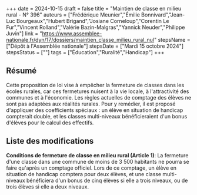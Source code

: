 +++
date = 2024-10-15
draft = false
title = "Maintien de classe en milieu rural - N° 396"
auteurs = ["Frédérique Meunier","Émilie Bonnivard","Jean-Luc Bourgeaux","Hubert Brigand","Josiane Corneloup","Corentin Le Fur","Vincent Rolland","Valérie Bazin-Malgras","Yannick Neuder","Philippe Juvin"]
link = "https://www.assemblee-nationale.fr/dyn/17/dossiers/maintien_classe_milieu_rural_nul"
stepsName = ["Dépôt à l'Assemblée nationale"]
stepsDate = ["Mardi 15 octobre 2024"]
stepsStatus = [""]
tags = ["Éducation","Ruralité","Handicap"]
+++

## Résumé

Cette proposition de loi vise à empêcher la fermeture de classes dans les écoles rurales, car ces fermetures nuisent à la vie locale, à l'attractivité des communes et à l'économie. Les règles actuelles de comptage des élèves ne sont pas adaptées aux réalités rurales. Pour y remédier, il est proposé d'appliquer des coefficients spéciaux : un élève en situation de handicap compterait double, et les classes multi-niveaux bénéficieraient d'un bonus d'élèves pour le calcul des effectifs.

## Liste des modifications

**Conditions de fermeture de classe en milieu rural (Article 1)**: La fermeture d'une classe dans une commune de moins de 3 500 habitants ne pourra se faire qu'après un comptage officiel. Lors de ce comptage, un élève en situation de handicap comptera pour deux élèves, et une classe multi-niveaux bénéficiera d'un bonus de cinq élèves si elle a trois niveaux, ou de trois élèves si elle a deux niveaux.
